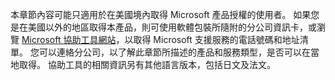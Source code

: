 本章節內容可能只適用於在美國境內取得 Microsoft 產品授權的使用者。 如果您是在美國以外的地區取得本產品，則可使用軟體包裝所隨附的分公司資訊卡，或瀏覽 [Microsoft 協助工具網站](http://go.microsoft.com/fwlink/?LinkId=8431)，以取得 Microsoft 支援服務的電話號碼和地址清單。 您可以連絡分公司，以了解此章節所描述的產品和服務類型，是否可以在當地取得。 協助工具的相關資訊另有其他語言版本，包括日文及法文。

<!--HONumber=May16_HO2-->


